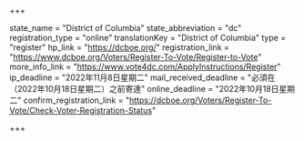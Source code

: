 +++

state_name = "District of Columbia"
state_abbreviation = "dc"
registration_type = "online"
translationKey = "District of Columbia"
type = "register"
hp_link = "https://dcboe.org/"
registration_link = "https://www.dcboe.org/Voters/Register-To-Vote/Register-to-Vote"
more_info_link = "https://www.vote4dc.com/ApplyInstructions/Register"
ip_deadline = "2022年11月8日星期二"
mail_received_deadline = "必須在（2022年10月18日星期二）之前寄達"
online_deadline = "2022年10月18日星期二"
confirm_registration_link = "https://dcboe.org/Voters/Register-To-Vote/Check-Voter-Registration-Status"

+++